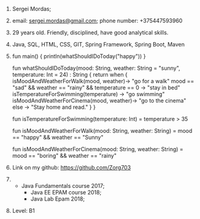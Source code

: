 1. Sergei Mordas;
2. email: sergei.mordas@gmail.com; phone number: +375447593960
3. 29 years old. Friendly, disciplined, have good analytical skills.
4. Java, SQL, HTML, CSS, GIT, Spring Framework, Spring Boot, Maven
5. fun main() {
       println(whatShouldIDoToday("happy"))
   }
   
   fun whatShouldIDoToday(mood: String, weather: String = "sunny", temperature: Int = 24) : String {
       return when {
           isMoodAndWeatherForWalk(mood, weather)-> "go for a walk"
           mood == "sad" && weather == "rainy" && temperature == 0 -> "stay in bed"
           isTemperatureForSwimming(temperature) -> "go swimming"
           isMoodAndWeatherForCinema(mood, weather)-> "go to the cinema"
           else -> "Stay home and read."
       }
   }
   
   
   fun isTemperatureForSwimming(temperature: Int) = temperature > 35
   
   fun isMoodAndWeatherForWalk(mood: String, weather: String) =  mood == "happy" && weather == "Sunny"
   
   fun isMoodAndWeatherForCinema(mood: String, weather: String) =  mood == "boring" && weather == "rainy"
6.  Link on my github: https://github.com/Zorg703
    
7.  - Java Fundamentals course 2017;
        - Java EE EPAM course 2018;
        - Java Lab Epam 2018;      
8. Level: B1        